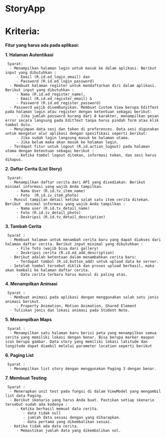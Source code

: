 # StoryApp

# Kriteria:
**Fitur yang harus ada pada aplikasi:**

  **1. Halaman Autentikasi**
     
     Syarat:
      - Menampilkan halaman login untuk masuk ke dalam aplikasi. Berikut input yang dibutuhkan :
         - Email (R.id.ed_login_email) dan 
         - Password (R.id.ed_login_password)
      - Membuat halaman register untuk mendaftarkan diri dalam aplikasi. Berikut input yang dibutuhkan :
         - Nama (R.id.ed_register_name), 
         - Email (R.id.ed_register_email) & 
         - Password (R.id.ed_register_password)
      - Password wajib disembunyikan. Membuat Custom View berupa EditText pada halaman login atau register dengan ketentuan sebagai berikut:
         - Jika jumlah password kurang dari 8 karakter, menampilkan pesan error secara langsung pada EditText tanpa harus pindah form atau klik tombol dulu.
      - Menyimpan data sesi dan token di preferences. Data sesi digunakan untuk mengatur alur aplikasi dengan spesifikasi seperti berikut: 
         - Jika sudah login langsung masuk ke halaman utama. 
         - Jika belum maka akan masuk ke halaman login. 
      - Terdapat fitur untuk logout (R.id.action_logout) pada halaman utama dengan ketentuan sebagai berikut :
         - Ketika tombol logout ditekan, informasi token, dan sesi harus dihapus.
      
  **2. Daftar Cerita (List Story)**
     
     Syarat:
      - Menampilkan daftar cerita dari API yang disediakan. Berikut minimal informasi yang wajib Anda tampilkan.
         - Nama User (R.id.tv_item_name)
         - Foto  (R.id.iv_item_photo)
      - Muncul tampilan detail ketika salah satu item cerita ditekan. Berikut  minimal informasi yang wajib Anda tampilkan :
         - Nama user (R.id.tv_detail_name)
         - Foto (R.id.iv_detail_photo)
         - Deskripsi (R.id.tv_detail_description)

**3. Tambah Cerita**

     Syarat :
      - Membuat halaman untuk menambah cerita baru yang dapat diakses dari halaman daftar cerita. Berikut input minimal yang dibutuhkan :
         - File foto (wajib bisa dari gallery)
         - Deskripsi cerita (R.id.ed_add_description)
      - Berikut adalah ketentuan dalam menambahkan cerita baru: 
         - Terdapat tombol (R.id.button_add) untuk upload data ke server. 
      - Setelah tombol tersebut diklik dan proses upload berhasil, maka akan kembali ke halaman daftar cerita. 
         - Data cerita terbaru harus muncul di paling atas.
         
 **4. Menampilkan Animasi**

     Syarat :
      - Membuat animasi pada aplikasi dengan menggunakan salah satu jenis animasi berikut.
         - Property Animation, Motion Animation, Shared Element
      - Tuliskan jenis dan lokasi animasi pada Student Note.

**5. Menampilkan Maps**

     Syarat :
      - Menampilkan satu halaman baru berisi peta yang menampilkan semua cerita yang memiliki lokasi dengan benar. Bisa berupa marker maupun icon berupa gambar. Data story yang memiliki lokasi latitude dan longitude dapat diambil melalui parameter location seperti berikut

**6. Paging List**

     Syarat :
      - Menampilkan list story dengan menggunakan Paging 3 dengan benar.

**7. Membuat Testing**

     Syarat :
      - Menerapkan unit test pada fungsi di dalam ViewModel yang mengambil list data Paging.
      - Berikut skenario yang harus Anda buat. Pastikan setiap skenario tersebut sudah ada kodenya : 
         - Ketika berhasil memuat data cerita.
            - data tidak null
            - jumlah data sesuai dengan yang diharapkan.
            - data pertama yang dikembalikan sesuai.
      - Ketika tidak ada data cerita.
         - Memastikan jumlah data yang dikembalikan nol.
